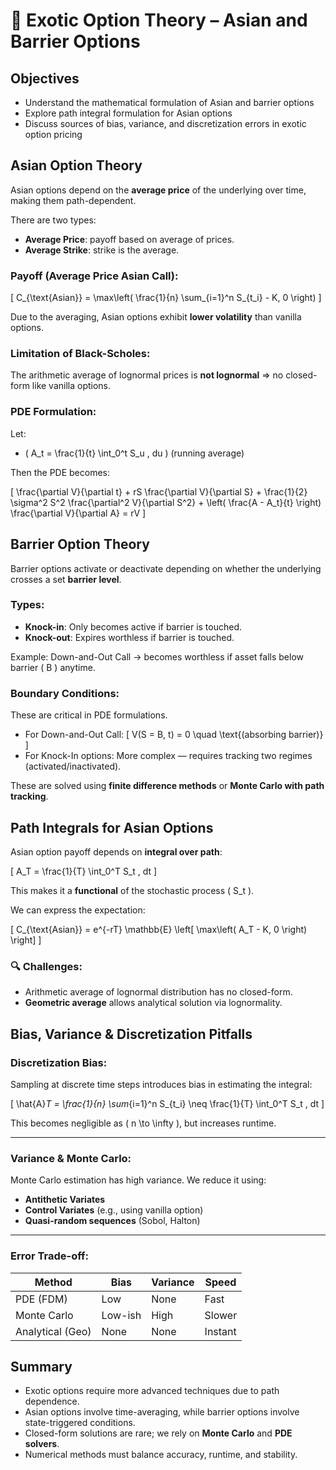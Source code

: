 # 📘 Exotic Option Theory – Asian and Barrier Options

## Objectives

- Understand the mathematical formulation of Asian and barrier options
- Explore path integral formulation for Asian options
- Discuss sources of bias, variance, and discretization errors in exotic option pricing

## Asian Option Theory

Asian options depend on the **average price** of the underlying over time, making them path-dependent.

There are two types:
- **Average Price**: payoff based on average of prices.
- **Average Strike**: strike is the average.

### Payoff (Average Price Asian Call):

\[
C_{\text{Asian}} = \max\left( \frac{1}{n} \sum_{i=1}^n S_{t_i} - K, 0 \right)
\]

Due to the averaging, Asian options exhibit **lower volatility** than vanilla options.

### Limitation of Black-Scholes:

The arithmetic average of lognormal prices is **not lognormal** ⇒ no closed-form like vanilla options.

### PDE Formulation:

Let:

- \( A_t = \frac{1}{t} \int_0^t S_u \, du \) (running average)

Then the PDE becomes:

\[
\frac{\partial V}{\partial t} + rS \frac{\partial V}{\partial S} + \frac{1}{2} \sigma^2 S^2 \frac{\partial^2 V}{\partial S^2} + \left( \frac{A - A_t}{t} \right) \frac{\partial V}{\partial A} = rV
\]

## Barrier Option Theory

Barrier options activate or deactivate depending on whether the underlying crosses a set **barrier level**.

### Types:
- **Knock-in**: Only becomes active if barrier is touched.
- **Knock-out**: Expires worthless if barrier is touched.

Example: Down-and-Out Call → becomes worthless if asset falls below barrier \( B \) anytime.

### Boundary Conditions:

These are critical in PDE formulations.

- For Down-and-Out Call:
  \[
  V(S = B, t) = 0 \quad \text{(absorbing barrier)}
  \]
- For Knock-In options:
  More complex — requires tracking two regimes (activated/inactivated).

These are solved using **finite difference methods** or **Monte Carlo with path tracking**.

## Path Integrals for Asian Options

Asian option payoff depends on **integral over path**:

\[
A_T = \frac{1}{T} \int_0^T S_t \, dt
\]

This makes it a **functional** of the stochastic process \( S_t \).

We can express the expectation:

\[
C_{\text{Asian}} = e^{-rT} \mathbb{E} \left[ \max\left( A_T - K, 0 \right) \right]
\]

### 🔍 Challenges:
- Arithmetic average of lognormal distribution has no closed-form.
- **Geometric average** allows analytical solution via lognormality.

## Bias, Variance & Discretization Pitfalls

### Discretization Bias:

Sampling at discrete time steps introduces bias in estimating the integral:

\[
\hat{A}_T = \frac{1}{n} \sum_{i=1}^n S_{t_i} \neq \frac{1}{T} \int_0^T S_t \, dt
\]

This becomes negligible as \( n \to \infty \), but increases runtime.

---

### Variance & Monte Carlo:

Monte Carlo estimation has high variance. We reduce it using:
- **Antithetic Variates**
- **Control Variates** (e.g., using vanilla option)
- **Quasi-random sequences** (Sobol, Halton)

---

### Error Trade-off:

| Method           | Bias      | Variance   | Speed     |
|------------------|-----------|------------|-----------|
| PDE (FDM)        | Low       | None       | Fast      |
| Monte Carlo      | Low-ish   | High       | Slower    |
| Analytical (Geo) | None      | None       | Instant   |

## Summary

- Exotic options require more advanced techniques due to path dependence.
- Asian options involve time-averaging, while barrier options involve state-triggered conditions.
- Closed-form solutions are rare; we rely on **Monte Carlo** and **PDE solvers**.
- Numerical methods must balance accuracy, runtime, and stability.